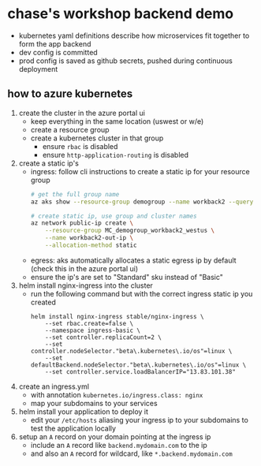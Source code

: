 
# chase's workshop backend demo

- kubernetes yaml definitions describe how microservices fit together to form the app backend
- dev config is committed
- prod config is saved as github secrets, pushed during continuous deployment

## how to azure kubernetes

1. create the cluster in the azure portal ui
	- keep everything in the same location (uswest or w/e)
	- create a resource group
	- create a kubernetes cluster in that group
		- ensure `rbac` is disabled
		- ensure `http-application-routing` is disabled
1. create a static ip's
	- ingress: follow cli instructions to create a static ip for your resource group
		```sh
		# get the full group name
		az aks show --resource-group demogroup --name workback2 --query nodeResourceGroup -o tsv

		# create static ip, use group and cluster names
		az network public-ip create \
			--resource-group MC_demogroup_workback2_westus \
			--name workback2-out-ip \
			--allocation-method static
		```
	- egress: aks automatically allocates a static egress ip by default (check this in the azure portal ui)
	- ensure the ip's are set to "Standard" sku instead of "Basic"
1. helm install nginx-ingress into the cluster
	- run the following command but with the correct ingress static ip you created
		```
		helm install nginx-ingress stable/nginx-ingress \
			--set rbac.create=false \
			--namespace ingress-basic \
			--set controller.replicaCount=2 \
			--set controller.nodeSelector."beta\.kubernetes\.io/os"=linux \
			--set defaultBackend.nodeSelector."beta\.kubernetes\.io/os"=linux \
			--set controller.service.loadBalancerIP="13.83.101.38"
		```
1. create an ingress.yml
	- with annotation `kubernetes.io/ingress.class: nginx`
	- map your subdomains to your services
1. helm install your application to deploy it
	- edit your `/etc/hosts` aliasing your ingress ip to your subdomains to test the application locally
1. setup an `A` record on your domain pointing at the ingress ip
	- include an `A` record like `backend.mydomain.com` to the ip
	- and also an `A` record for wildcard, like `*.backend.mydomain.com`
